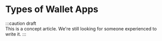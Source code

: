 # Types of Wallet Apps

:::caution draft   
This is a concept article. We're still looking for someone experienced to write it.
:::